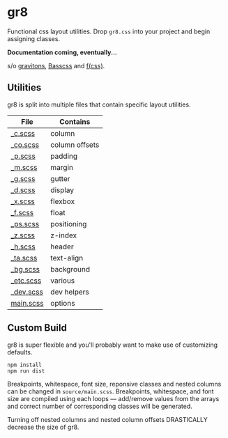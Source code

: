 # gr8

Functional css layout utilities. Drop `gr8.css` into your project and begin assigning classes.

**Documentation coming, eventually...**

s/o [gravitons](https://github.com/jxnblk/gravitons), [Basscss](http://basscss.com) and [f(css)](http://www.jon.gold/2015/07/functional-css/).

## Utilities

gr8 is split into multiple files that contain specific layout utilities.

File | Contains
--- | ---
[_c.scss](https://github.com/amongiants/gr8/blob/master/source/_c.scss) | column
[_co.scss](https://github.com/amongiants/gr8/blob/master/source/_co.scss) | column offsets
[_p.scss](https://github.com/amongiants/gr8/blob/master/source/_p.scss) | padding
[_m.scss](https://github.com/amongiants/gr8/blob/master/source/_m.scss) | margin
[_g.scss](https://github.com/amongiants/gr8/blob/master/source/_g.scss) | gutter
[_d.scss](https://github.com/amongiants/gr8/blob/master/source/_d.scss) | display
[_x.scss](https://github.com/amongiants/gr8/blob/master/source/_x.scss) | flexbox
[_f.scss](https://github.com/amongiants/gr8/blob/master/source/_f.scss) | float
[_ps.scss](https://github.com/amongiants/gr8/blob/master/source/_ps.scss) | positioning
[_z.scss](https://github.com/amongiants/gr8/blob/master/source/_z.scss) | z-index
[_h.scss](https://github.com/amongiants/gr8/blob/master/source/_h.scss) | header
[_ta.scss](https://github.com/amongiants/gr8/blob/master/source/_ta.scss) | text-align
[_bg.scss](https://github.com/amongiants/gr8/blob/master/source/_bg.scss) | background
[_etc.scss](https://github.com/amongiants/gr8/blob/master/source/_etc.scss) | various
[_dev.scss](https://github.com/amongiants/gr8/blob/master/source/_dev.scss) | dev helpers
[main.scss](https://github.com/amongiants/gr8/blob/master/source/main.scss) | options

## Custom Build

gr8 is super flexible and you'll probably want to make use of customizing defaults.

```
npm install
npm run dist
```

Breakpoints, whitespace, font size, reponsive classes and nested columns can be changed in `source/main.scss`. Breakpoints, whitespace, and font size are compiled using each loops — add/remove values from the arrays and correct number of corresponding classes will be generated.

Turning off nested columns and nested column offsets DRASTICALLY decrease the size of gr8.
